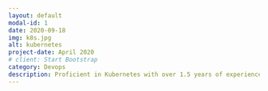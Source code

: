 ```yaml
---
layout: default
modal-id: 1
date: 2020-09-18
img: k8s.jpg
alt: kubernetes
project-date: April 2020
# client: Start Bootstrap
category: Devops
description: Proficient in Kubernetes with over 1.5 years of experience in deployment and management of containerized applications. Strong understanding of key concepts such as pods, services, and scaling, and hands-on experience with various tools including Helm and Kustomize. Familiar with cloud-native practices and experienced in working with cloud providers such as AWS and GCP. In-depth knowledge of Kubernetes networking and security, including network policies, ingress controllers, and TLS certificate management. Skilled in monitoring and logging, utilizing tools such as Prometheus and Fluentd. Experienced in continuous integration and delivery with Jenkins and GitLab. Adept at troubleshooting and performance tuning, ensuring high availability and scalability of applications. Strong team player and excellent communicator, adept at collaborating with developers and stakeholders to deliver effective solutions.
---
```

